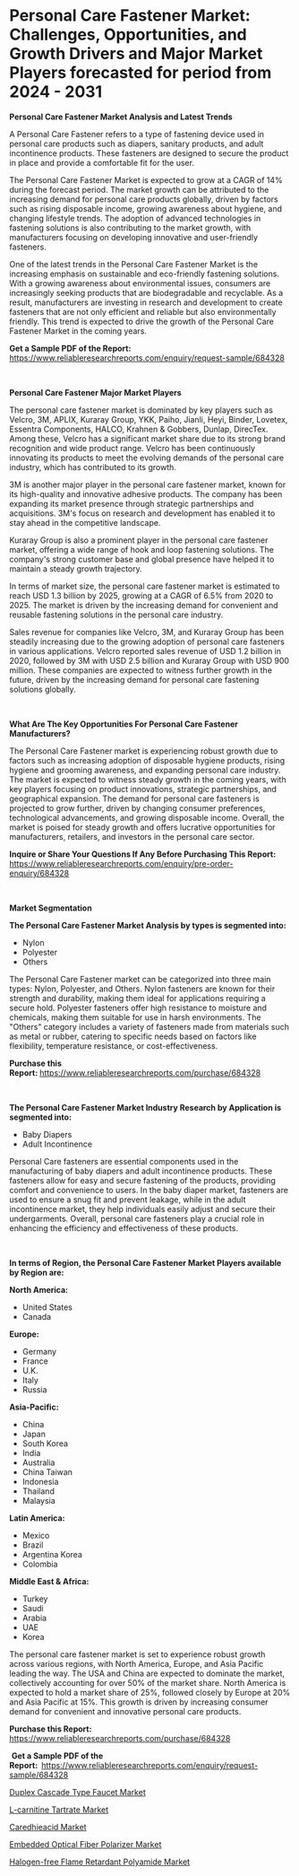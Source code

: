 <p><h1>Personal Care Fastener Market: Challenges, Opportunities, and Growth Drivers and Major Market Players forecasted for period from 2024 - 2031</h1></p><p><strong>Personal Care Fastener Market Analysis and Latest Trends</strong></p>
<p><p>A Personal Care Fastener refers to a type of fastening device used in personal care products such as diapers, sanitary products, and adult incontinence products. These fasteners are designed to secure the product in place and provide a comfortable fit for the user.</p><p>The Personal Care Fastener Market is expected to grow at a CAGR of 14% during the forecast period. The market growth can be attributed to the increasing demand for personal care products globally, driven by factors such as rising disposable income, growing awareness about hygiene, and changing lifestyle trends. The adoption of advanced technologies in fastening solutions is also contributing to the market growth, with manufacturers focusing on developing innovative and user-friendly fasteners.</p><p>One of the latest trends in the Personal Care Fastener Market is the increasing emphasis on sustainable and eco-friendly fastening solutions. With a growing awareness about environmental issues, consumers are increasingly seeking products that are biodegradable and recyclable. As a result, manufacturers are investing in research and development to create fasteners that are not only efficient and reliable but also environmentally friendly. This trend is expected to drive the growth of the Personal Care Fastener Market in the coming years.</p></p>
<p><strong>Get a Sample PDF of the Report:&nbsp;</strong> <a href="https://www.reliableresearchreports.com/enquiry/request-sample/684328">https://www.reliableresearchreports.com/enquiry/request-sample/684328</a></p>
<p>&nbsp;</p>
<p><strong>Personal Care Fastener Major Market Players</strong></p>
<p><p>The personal care fastener market is dominated by key players such as Velcro, 3M, APLIX, Kuraray Group, YKK, Paiho, Jianli, Heyi, Binder, Lovetex, Essentra Components, HALCO, Krahnen & Gobbers, Dunlap, DirecTex. Among these, Velcro has a significant market share due to its strong brand recognition and wide product range. Velcro has been continuously innovating its products to meet the evolving demands of the personal care industry, which has contributed to its growth.</p><p>3M is another major player in the personal care fastener market, known for its high-quality and innovative adhesive products. The company has been expanding its market presence through strategic partnerships and acquisitions. 3M's focus on research and development has enabled it to stay ahead in the competitive landscape.</p><p>Kuraray Group is also a prominent player in the personal care fastener market, offering a wide range of hook and loop fastening solutions. The company's strong customer base and global presence have helped it to maintain a steady growth trajectory.</p><p>In terms of market size, the personal care fastener market is estimated to reach USD 1.3 billion by 2025, growing at a CAGR of 6.5% from 2020 to 2025. The market is driven by the increasing demand for convenient and reusable fastening solutions in the personal care industry.</p><p>Sales revenue for companies like Velcro, 3M, and Kuraray Group has been steadily increasing due to the growing adoption of personal care fasteners in various applications. Velcro reported sales revenue of USD 1.2 billion in 2020, followed by 3M with USD 2.5 billion and Kuraray Group with USD 900 million. These companies are expected to witness further growth in the future, driven by the increasing demand for personal care fastening solutions globally.</p></p>
<p>&nbsp;</p>
<p><strong>What Are The Key Opportunities For Personal Care Fastener Manufacturers?</strong></p>
<p><p>The Personal Care Fastener market is experiencing robust growth due to factors such as increasing adoption of disposable hygiene products, rising hygiene and grooming awareness, and expanding personal care industry. The market is expected to witness steady growth in the coming years, with key players focusing on product innovations, strategic partnerships, and geographical expansion. The demand for personal care fasteners is projected to grow further, driven by changing consumer preferences, technological advancements, and growing disposable income. Overall, the market is poised for steady growth and offers lucrative opportunities for manufacturers, retailers, and investors in the personal care sector.</p></p>
<p><strong>Inquire or Share Your Questions If Any Before Purchasing This Report:</strong> <a href="https://www.reliableresearchreports.com/enquiry/pre-order-enquiry/684328">https://www.reliableresearchreports.com/enquiry/pre-order-enquiry/684328</a></p>
<p>&nbsp;</p>
<p><strong>Market Segmentation</strong></p>
<p><strong>The Personal Care Fastener Market Analysis by types is segmented into:</strong></p>
<p><ul><li>Nylon</li><li>Polyester</li><li>Others</li></ul></p>
<p><p>The Personal Care Fastener market can be categorized into three main types: Nylon, Polyester, and Others. Nylon fasteners are known for their strength and durability, making them ideal for applications requiring a secure hold. Polyester fasteners offer high resistance to moisture and chemicals, making them suitable for use in harsh environments. The "Others" category includes a variety of fasteners made from materials such as metal or rubber, catering to specific needs based on factors like flexibility, temperature resistance, or cost-effectiveness.</p></p>
<p><strong>Purchase this Report:&nbsp;</strong><a href="https://www.reliableresearchreports.com/purchase/684328">https://www.reliableresearchreports.com/purchase/684328</a></p>
<p>&nbsp;</p>
<p><strong>The Personal Care Fastener Market Industry Research by Application is segmented into:</strong></p>
<p><ul><li>Baby Diapers</li><li>Adult Incontinence</li></ul></p>
<p><p>Personal Care fasteners are essential components used in the manufacturing of baby diapers and adult incontinence products. These fasteners allow for easy and secure fastening of the products, providing comfort and convenience to users. In the baby diaper market, fasteners are used to ensure a snug fit and prevent leakage, while in the adult incontinence market, they help individuals easily adjust and secure their undergarments. Overall, personal care fasteners play a crucial role in enhancing the efficiency and effectiveness of these products.</p></p>
<p>&nbsp;</p>
<p><strong>In terms of Region, the Personal Care Fastener Market Players available by Region are:</strong></p>
<p>
    <p> <strong> North America: </strong>
        <ul>
            <li>United States</li>
            <li>Canada</li>
        </ul>
        </p> 
    <p> <strong> Europe: </strong>
        <ul>
            <li>Germany</li>
            <li>France</li>
            <li>U.K.</li>
            <li>Italy</li>
            <li>Russia</li>
        </ul>
        </p> 
    <p> <strong> Asia-Pacific: </strong>
        <ul>
            <li>China</li>
            <li>Japan</li>
            <li>South Korea</li>
            <li>India</li>
            <li>Australia</li>
            <li>China Taiwan</li>
            <li>Indonesia</li>
            <li>Thailand</li>
            <li>Malaysia</li>
        </ul>
        </p> 
    <p> <strong> Latin America: </strong>
        <ul>
            <li>Mexico</li>
            <li>Brazil</li>
            <li>Argentina Korea</li>
            <li>Colombia</li>
        </ul>
        </p> 
    <p> <strong> Middle East & Africa: </strong>
        <ul>
            <li>Turkey</li>
            <li>Saudi</li>
            <li>Arabia</li>
            <li>UAE</li>
            <li>Korea</li>
        </ul>
    </p>
    </p>
<p><p>The personal care fastener market is set to experience robust growth across various regions, with North America, Europe, and Asia Pacific leading the way. The USA and China are expected to dominate the market, collectively accounting for over 50% of the market share. North America is expected to hold a market share of 25%, followed closely by Europe at 20% and Asia Pacific at 15%. This growth is driven by increasing consumer demand for convenient and innovative personal care products.</p></p>
<p><strong>Purchase this Report: </strong><a href="https://www.reliableresearchreports.com/purchase/684328">https://www.reliableresearchreports.com/purchase/684328</a></p>
<p>&nbsp;<strong>Get a Sample PDF of the Report:&nbsp;&nbsp;</strong><a href="https://www.reliableresearchreports.com/enquiry/request-sample/684328">https://www.reliableresearchreports.com/enquiry/request-sample/684328</a></p>
<p><strong></strong></p>
<p><p><a href="https://view.publitas.com/reportprime-1/duplex-cascade-type-faucet-market-size-share-trends-analysis-report-by-application-regional-outlook-competitive-strategies-and-segment-forecasts-2024-2031/">Duplex Cascade Type Faucet Market</a></p><p><a href="https://acidic-farm-354.notion.site/Global-L-carnitine-Tartrate-Market-Size-and-Market-Trends-Insights-and-Projections-from-2024-to-203-ee48c4a60d7247edb50b250e1cf116a4">L-carnitine Tartrate Market</a></p><p><a href="https://glittery-fuchsia-86a.notion.site/Caredhieacid-Market-Size-Focuses-on-Market-Dynamics-In-Depth-Analysis-and-Future-Projections-of-its-cb0fc88301a7410b9b5049d20580c909">Caredhieacid Market</a></p><p><a href="https://view.publitas.com/reportprime-1/embedded-optical-fiber-polarizer-market-analysis-and-market-size-global-industry-overview-market-segmentation-and-forecast-2024-to-2031/">Embedded Optical Fiber Polarizer Market</a></p><p><a href="https://glittery-fuchsia-86a.notion.site/Halogen-free-Flame-Retardant-Polyamide-Market-Size-Focuses-on-Market-Dynamics-In-Depth-Analysis-and-f5f962ba2a4d4e15be83b3b14e6c2db0">Halogen-free Flame Retardant Polyamide Market</a></p></p>